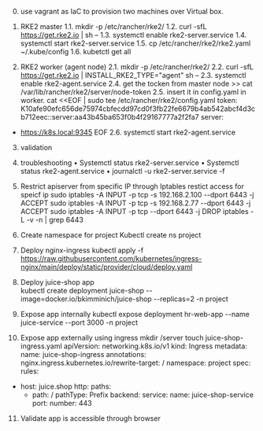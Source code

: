 
0.	use vagrant as IaC to provision two machines  over Virtual box.

1.	RKE2 master 
1.1.	mkdir -p /etc/rancher/rke2/
1.2.	curl -sfL https://get.rke2.io | sh –
1.3.	systemctl enable rke2-server.service
1.4.	systemctl start rke2-server.service
1.5.	cp /etc/rancher/rke2/rke2.yaml  ~/.kube/config
1.6.	kubetctl get all

2.	RKE2 worker (agent node)
2.1.	 mkdir -p /etc/rancher/rke2/
2.2.	curl -sfL https://get.rke2.io | INSTALL_RKE2_TYPE="agent" sh –
2.3.	systemctl enable rke2-agent.service
2.4.	get the tocken from master node >> cat /var/lib/rancher/rke2/server/node-token
2.5.	insert it in config.yaml in worker.
cat <<EOF | sudo tee /etc/rancher/rke2/config.yaml
token: K10afe90efc656de75974cbfecdd97cd0f3fb22fe6679b4ab542abcf4d3cb712eec::server:aa43b45ba653f0b4f29167777a2f2fa7
server:
  - https://k8s.local:9345
EOF
2.6.	systemctl start rke2-agent.service

3.	validation 
 



4.	troubleshooting 
•	Systemctl status rke2-server.service
•	Systemctl status rke2-agent.service
•	journalctl -u rke2-server.service -f

5.	Restrict apiserver from specific IP through Iptables
restict access for speicf ip
sudo iptables -A INPUT -p tcp -s 192.168.2.100 --dport 6443 -j ACCEPT
sudo iptables -A INPUT -p tcp -s 192.168.2.77 --dport 6443 -j ACCEPT
sudo iptables -A INPUT -p tcp --dport 6443 -j DROP
iptables -L -v -n | grep 6443	
 
6.	Create namespace for project
Kubectl create ns project
 
7.	Deploy nginx-ingress
kubectl apply -f https://raw.githubusercontent.com/kubernetes/ingress-nginx/main/deploy/static/provider/cloud/deploy.yaml

8.	Deploy juice-shop app     
kubectl create deployment juice-shop  --image=docker.io/bkimminich/juice-shop --replicas=2 -n project

9.	Expose app internally 
kubectl expose deployment hr-web-app --name juice-service  --port 3000 -n project

 






10.	Expose app externally using ingress
mkdir /server
touch juice-shop-ingress.yaml
apiVersion: networking.k8s.io/v1
kind: Ingress
metadata:
  name: juice-shop-ingress
  annotations:
    nginx.ingress.kubernetes.io/rewrite-target: /
  namespace: project
spec:
  rules:
  - host: juice.shop
    http:
      paths:
      - path: /
        pathType: Prefix
        backend:
          service:
            name: juice-shop-service
            port:
              number: 443

 
11.	Validate app is accessible through browser
 

